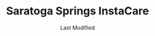 ---
layout: location-page
date: Last Modified
description: "Local COVID-19 testing is available at Saratoga Springs InstaCare in Saratoga Springs, Utah, USA."
permalink: "locations/utah/saratoga-springs/saratoga-springs-instacare/"
tags:
  - locations
  - utah
title: Saratoga Springs InstaCare
uniqueName: saratoga-springs-instacare
state: Utah
stateAbbr: UT
hood: "Saratoga Springs"
address: "354 W State Rd 73"
city: "Saratoga Springs"
zip: "84045"
zipsNearby: "84003 84004 84006 84010 84011 84054 84087 84013 84014 84015 84016 84056 84075 84089 84017 84024 84638 84020 84027 84022 84626 84628 84629 84025 84632 84633 84029 84032 84033 84315 84036 84061 84037 84040 84041 84005 84043 84045 84639 84044 84047 84049 84645 84018 84050 84623 84646 84667 84647 84648 84055 84405 84057 84058 84059 84097 84060 84068 84098 84651 84042 84062 84601 84602 84603 84604 84605 84606 84065 84095 84096 84067 84069 84653 84101 84102 84103 84104 84105 84106 84107 84108 84109 84110 84111 84112 84113 84114 84115 84116 84117 84118 84119 84120 84121 84122 84123 84124 84125 84126 84127 84128 84129 84130 84131 84132 84133 84134 84136 84138 84139 84141 84143 84145 84147 84148 84150 84151 84152 84157 84158 84165 84170 84171 84180 84184 84189 84190 84199 84070 84090 84091 84092 84093 84094 84655 84660 84663 84664 84071 84074 84080 84082 84081 84084 84088 84144" 
mapUrl: "http://maps.apple.com/?q=Saratoga+Springs+InstaCare&address=354+W+State+Rd+73,Saratoga+Springs,Utah,84045"
locationType: Drive-thru
phone: "801-341-5200"
website: "https://intermountainhealthcare.org/locations/saratoga-springs-clinic/medical-services/instacare/"
onlineBooking: undefined
closed: undefined
closedUpdate: April 21st, 2020
notes: "Requires phone screen."
days: Everyday
hours: 9AM-5PM
ctaMessage: Learn more
ctaUrl: "https://intermountainhealthcare.org/locations/saratoga-springs-clinic/medical-services/instacare/"
---